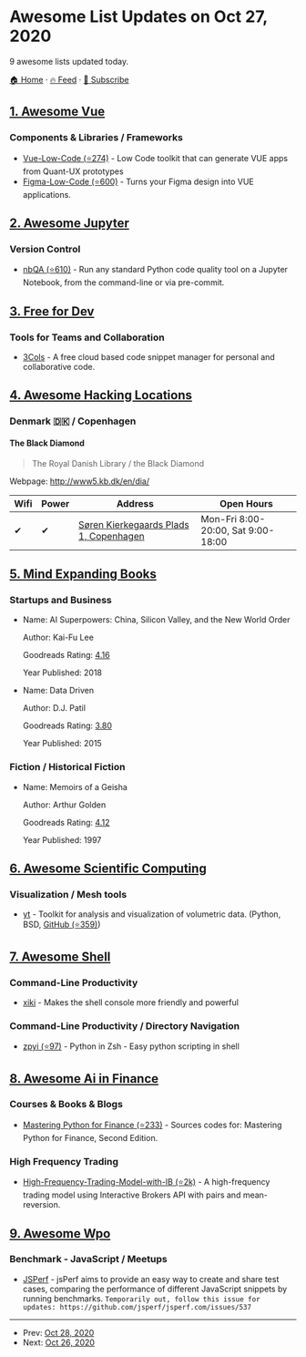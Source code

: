 # Awesome List Updates on Oct 27, 2020

9 awesome lists updated today.

[🏠 Home](/README.md) · [🔥 Feed](https://test.trackawesomelist.com/feed.xml) · [📮 Subscribe](https://trackawesomelist.us17.list-manage.com/subscribe?u=d2f0117aa829c83a63ec63c2f&id=36a103854c)



## [1. Awesome Vue](/content/vuejs/awesome-vue/README.md)

### Components & Libraries / Frameworks

*   [Vue-Low-Code (⭐274)](https://github.com/KlausSchaefers/vue-low-code) - Low Code toolkit that can generate VUE apps from Quant-UX prototypes
*   [Figma-Low-Code (⭐600)](https://github.com/KlausSchaefers/figma-low-code) - Turns your Figma design into VUE applications.

## [2. Awesome Jupyter](/content/markusschanta/awesome-jupyter/README.md)

### Version Control

*   [nbQA (⭐610)](https://github.com/nbQA-dev/nbQA) - Run any standard Python code quality tool on a Jupyter Notebook, from the command-line or via pre-commit.

## [3. Free for Dev](/content/ripienaar/free-for-dev/README.md)

### Tools for Teams and Collaboration

*   [3Cols](https://3cols.com/) - A free cloud based code snippet manager for personal and collaborative code.

## [4. Awesome Hacking Locations](/content/daviddias/awesome-hacking-locations/README.md)

### Denmark 🇩🇰 / Copenhagen

#### The Black Diamond

> The Royal Danish Library / the Black Diamond

Webpage: <http://www5.kb.dk/en/dia/>

| Wifi | Power | Address                                                                         | Open Hours                         |
| ---- | ----- | ------------------------------------------------------------------------------- | ---------------------------------- |
| ✔    | ✔     | [Søren Kierkegaards Plads 1, Copenhagen](https://goo.gl/maps/FYgBmyrYyEc7h9zR7) | Mon-Fri 8:00-20:00, Sat 9:00-18:00 |

## [5. Mind Expanding Books](/content/hackerkid/Mind-Expanding-Books/README.md)

### Startups and Business

- Name: AI Superpowers: China, Silicon Valley, and the New World Order

  Author: Kai-Fu Lee

  Goodreads Rating: [4.16](https://www.goodreads.com/book/show/38242135-ai-superpowers)

  Year Published: 2018


- Name: Data Driven

  Author: D.J. Patil

  Goodreads Rating: [3.80](https://www.goodreads.com/book/show/24780653-data-driven)

  Year Published: 2015



### Fiction / Historical Fiction

- Name: Memoirs of a Geisha

  Author: Arthur Golden

  Goodreads Rating: [4.12](https://www.goodreads.com/book/show/929.Memoirs_of_a_Geisha)

  Year Published: 1997



## [6. Awesome Scientific Computing](/content/nschloe/awesome-scientific-computing/README.md)

### Visualization / Mesh tools

*   [yt](https://yt-project.org/) - Toolkit for analysis and visualization of volumetric data.
    (Python, BSD, [GitHub (⭐359)](https://github.com/yt-project/yt))

## [7. Awesome Shell](/content/alebcay/awesome-shell/README.md)

### Command-Line Productivity

*   [xiki](https://xiki.org) - Makes the shell console more friendly and powerful

### Command-Line Productivity / Directory Navigation

*   [zpyi (⭐97)](https://github.com/sakshamsharma/zpyi) - Python in Zsh - Easy python scripting in shell

## [8. Awesome Ai in Finance](/content/georgezouq/awesome-ai-in-finance/README.md)

### Courses & Books & Blogs

*   [Mastering Python for Finance (⭐233)](https://github.com/jamesmawm/mastering-python-for-finance-second-edition) - Sources codes for: Mastering Python for Finance, Second Edition.

### High Frequency Trading

*   [High-Frequency-Trading-Model-with-IB (⭐2k)](https://github.com/jamesmawm/High-Frequency-Trading-Model-with-IB) - A high-frequency trading model using Interactive Brokers API with pairs and mean-reversion.

## [9. Awesome Wpo](/content/davidsonfellipe/awesome-wpo/README.md)

### Benchmark - JavaScript / Meetups

*   [JSPerf](http://jsperf.com/) - jsPerf aims to provide an easy way to create and share test cases, comparing the performance of different JavaScript snippets by running benchmarks. `Temporarily out, follow this issue for updates: https://github.com/jsperf/jsperf.com/issues/537`

---

- Prev: [Oct 28, 2020](/content/2020/10/28/README.md)
- Next: [Oct 26, 2020](/content/2020/10/26/README.md)